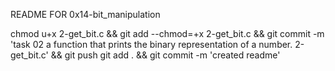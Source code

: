 README FOR 0x14-bit_manipulation

chmod u+x 2-get_bit.c && git add --chmod=+x 2-get_bit.c && git commit -m 'task 02  a function that prints the binary representation of a number. 2-get_bit.c' && git push
git add . && git commit -m 'created readme'